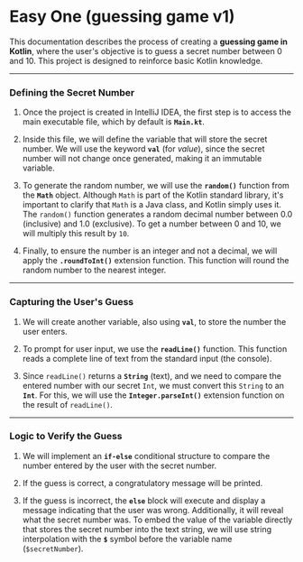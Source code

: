 # Easy One (guessing game v1)
This documentation describes the process of creating a **guessing game in Kotlin**, where the user's objective is to guess a secret number between 0 and 10. This project is designed to reinforce basic Kotlin knowledge.

---
### Defining the Secret Number
1. Once the project is created in IntelliJ IDEA, the first step is to access the main executable file, which by default is **`Main.kt`**.

2. Inside this file, we will define the variable that will store the secret number. We will use the keyword **`val`** (for _value_), since the secret number will not change once generated, making it an immutable variable.

3. To generate the random number, we will use the **`random()`** function from the **`Math`** object. Although `Math` is part of the Kotlin standard library, it's important to clarify that `Math` is a Java class, and Kotlin simply uses it. The `random()` function generates a random decimal number between 0.0 (inclusive) and 1.0 (exclusive). To get a number between 0 and 10, we will multiply this result by `10`.

4. Finally, to ensure the number is an integer and not a decimal, we will apply the **`.roundToInt()`** extension function. This function will round the random number to the nearest integer.

---
### Capturing the User's Guess
1. We will create another variable, also using **`val`**, to store the number the user enters.

2. To prompt for user input, we use the **`readLine()`** function. This function reads a complete line of text from the standard input (the console).

3. Since `readLine()` returns a **`String`** (text), and we need to compare the entered number with our secret `Int`, we must convert this `String` to an **`Int`**. For this, we will use the **`Integer.parseInt()`** extension function on the result of `readLine()`.

---
### Logic to Verify the Guess
1. We will implement an **`if-else`** conditional structure to compare the number entered by the user with the secret number.

2. If the guess is correct, a congratulatory message will be printed.

3. If the guess is incorrect, the **`else`** block will execute and display a message indicating that the user was wrong. Additionally, it will reveal what the secret number was. To embed the value of the variable directly that stores the secret number into the text string, we will use string interpolation with the **`$`** symbol before the variable name (`$secretNumber`).
